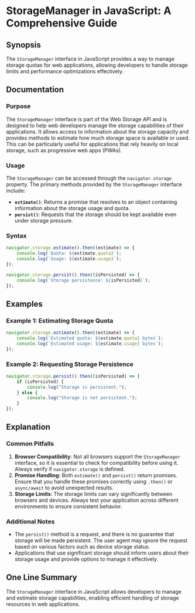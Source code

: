<!--
Meta Description: # StorageManager in JavaScript: A Comprehensive Guide ## Synopsis The `StorageManager` interface in JavaScript provides a way to manage storage quotas...
Meta Keywords: storage, estimate, storagemanager, usage, console
-->

# StorageManager in JavaScript: A Comprehensive Guide

## Synopsis
The `StorageManager` interface in JavaScript provides a way to manage storage quotas for web applications, allowing developers to handle storage limits and performance optimizations effectively.

## Documentation
### Purpose
The `StorageManager` interface is part of the Web Storage API and is designed to help web developers manage the storage capabilities of their applications. It allows access to information about the storage capacity and provides methods to estimate how much storage space is available or used. This can be particularly useful for applications that rely heavily on local storage, such as progressive web apps (PWAs).

### Usage
The `StorageManager` can be accessed through the `navigator.storage` property. The primary methods provided by the `StorageManager` interface include:

- **`estimate()`**: Returns a promise that resolves to an object containing information about the storage usage and quota.
- **`persist()`**: Requests that the storage should be kept available even under storage pressure.

### Syntax
```javascript
navigator.storage.estimate().then((estimate) => {
    console.log(`Quota: ${estimate.quota}`);
    console.log(`Usage: ${estimate.usage}`);
});

navigator.storage.persist().then((isPersisted) => {
    console.log(`Storage persistence: ${isPersisted}`);
});
```

## Examples
### Example 1: Estimating Storage Quota
```javascript
navigator.storage.estimate().then((estimate) => {
    console.log(`Estimated quota: ${estimate.quota} bytes`);
    console.log(`Estimated usage: ${estimate.usage} bytes`);
});
```

### Example 2: Requesting Storage Persistence
```javascript
navigator.storage.persist().then((isPersisted) => {
    if (isPersisted) {
        console.log("Storage is persistent.");
    } else {
        console.log("Storage is not persistent.");
    }
});
```

## Explanation
### Common Pitfalls
1. **Browser Compatibility**: Not all browsers support the `StorageManager` interface, so it is essential to check for compatibility before using it. Always verify if `navigator.storage` is defined.
2. **Promise Handling**: Both `estimate()` and `persist()` return promises. Ensure that you handle these promises correctly using `.then()` or `async/await` to avoid unexpected results.
3. **Storage Limits**: The storage limits can vary significantly between browsers and devices. Always test your application across different environments to ensure consistent behavior.

### Additional Notes
- The `persist()` method is a request, and there is no guarantee that storage will be made persistent. The user agent may ignore the request based on various factors such as device storage status.
- Applications that use significant storage should inform users about their storage usage and provide options to manage it effectively.

## One Line Summary
The `StorageManager` interface in JavaScript allows developers to manage and estimate storage capabilities, enabling efficient handling of storage resources in web applications.